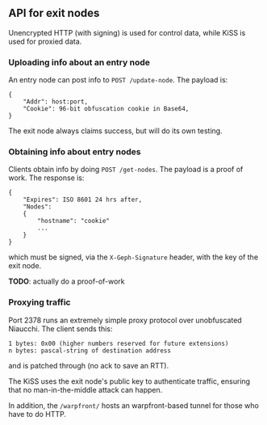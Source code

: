 ## API for exit nodes

Unencrypted HTTP (with signing) is used for control data, while KiSS is used for proxied data.

### Uploading info about an entry node

An entry node can post info to `POST /update-node`. The payload is:

    {
        "Addr": host:port,
        "Cookie": 96-bit obfuscation cookie in Base64,
    }

The exit node always claims success, but will do its own testing.

### Obtaining info about entry nodes

Clients obtain info by doing `POST /get-nodes`. The payload is a proof of work. The response is:

    {
        "Expires": ISO 8601 24 hrs after,
        "Nodes":
        {
            "hostname": "cookie"
            ...
        }
    }

which must be signed, via the `X-Geph-Signature` header, with the key of the exit node.

**TODO**: actually do a proof-of-work

### Proxying traffic

Port 2378 runs an extremely simple proxy protocol over unobfuscated Niaucchi. The client sends this:

    1 bytes: 0x00 (higher numbers reserved for future extensions)
    n bytes: pascal-string of destination address

and is patched through (no ack to save an RTT).

The KiSS uses the exit node's public key to authenticate traffic, ensuring that no man-in-the-middle attack can happen.

In addition, the `/warpfront/` hosts an warpfront-based tunnel for those who have to do HTTP.
